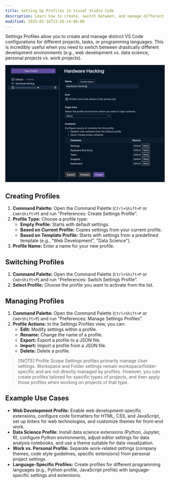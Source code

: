 ```yaml
---
title: Setting Up Profiles in Visual Studio Code
description: Learn how to create, switch between, and manage different settings profiles for various development scenarios
modified: 2025-03-16T13:26:14-06:00
---
```


Settings Profiles allow you to create and manage distinct VS Code configurations for different projects, tasks, or programming languages. This is incredibly useful when you need to switch between drastically different development environments (e.g., web development vs. data science, personal projects vs. work projects).

![Creating a New Profile](assets/create-new-vs-code-profile.png)

## Creating Profiles

1. **Command Palette:** Open the Command Palette (`Ctrl+Shift+P` or `Cmd+Shift+P`) and run "Preferences: Create Settings Profile".
2. **Profile Type:** Choose a profile type:
	- **Empty Profile:** Starts with default settings.
	- **Based on Current Profile:** Copies settings from your current profile.
	- **Based on Template Profile:** Starts with settings from a predefined template (e.g., "Web Development", "Data Science").
3. **Profile Name:** Enter a name for your new profile.

## Switching Profiles

1. **Command Palette:** Open the Command Palette (`Ctrl+Shift+P` or `Cmd+Shift+P`) and run "Preferences: Switch Settings Profile".
2. **Select Profile:** Choose the profile you want to activate from the list.

## Managing Profiles

1. **Command Palette:** Open the Command Palette (`Ctrl+Shift+P` or `Cmd+Shift+P`) and run "Preferences: Manage Settings Profiles".
2. **Profile Actions:** In the Settings Profiles view, you can:
	- **Edit:** Modify settings within a profile.
	- **Rename:** Change the name of a profile.
	- **Export:** Export a profile to a JSON file.
	- **Import:** Import a profile from a JSON file.
	- **Delete:** Delete a profile.

> [!NOTE] Profile Scope
> Settings profiles primarily manage User settings. Workspace and Folder settings remain workspace/folder-specific and are not directly managed by profiles. However, you can create profiles tailored for specific types of projects, and then apply those profiles when working on projects of that type.

## Example Use Cases

- **Web Development Profile:** Enable web development-specific extensions, configure code formatters for HTML, CSS, and JavaScript, set up linters for web technologies, and customize themes for front-end work.
- **Data Science Profile:** Install data science extensions (Python, Jupyter, R), configure Python environments, adjust editor settings for data analysis notebooks, and use a theme suitable for data visualization.
- **Work vs. Personal Profile:** Separate work-related settings (company themes, code style guidelines, specific extensions) from personal project settings.
- **Language-Specific Profiles:** Create profiles for different programming languages (e.g., Python profile, JavaScript profile) with language-specific settings and extensions.
